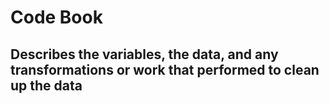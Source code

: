 # Code Book
## Describes the variables, the data, and any transformations or work that  performed to clean up the data



